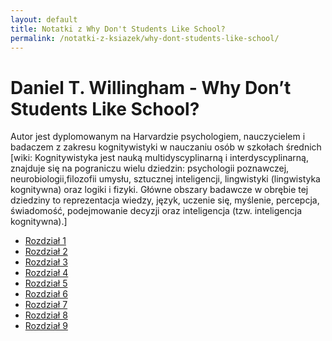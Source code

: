 ```yaml
---
layout: default
title: Notatki z Why Don't Students Like School?
permalink: /notatki-z-ksiazek/why-dont-students-like-school/
---
```


# Daniel T. Willingham - Why Don’t Students Like School?
Autor jest dyplomowanym na Harvardzie psychologiem, nauczycielem i badaczem z zakresu kognitywistyki w nauczaniu osób w szkołach średnich<br>
[wiki: Kognitywistyka jest nauką multidyscyplinarną i interdyscyplinarną, znajduje się na pograniczu wielu dziedzin: psychologii poznawczej, neurobiologii,filozofii umysłu, sztucznej inteligencji, lingwistyki (lingwistyka kognitywna) oraz logiki i fizyki. Główne obszary badawcze w obrębie tej dziedziny to reprezentacja wiedzy, język, uczenie się, myślenie, percepcja, świadomość, podejmowanie decyzji oraz inteligencja (tzw. inteligencja kognitywna).]

<ul>
  <li>
    <a href="/notatki-z-ksiazek/why-dont-students-like-school-1/">Rozdział 1</a>
  </li>
  <li>
    <a href="/notatki-z-ksiazek/why-dont-students-like-school-2/">Rozdział 2</a>
  </li>
  <li>
    <a href="/notatki-z-ksiazek/why-dont-students-like-school-3/">Rozdział 3</a>
  </li>
  <li>
    <a href="/notatki-z-ksiazek/why-dont-students-like-school-4/">Rozdział 4</a>
  </li>
  <li>
    <a href="/notatki-z-ksiazek/why-dont-students-like-school-5/">Rozdział 5</a>
  </li>
  <li>
    <a href="/notatki-z-ksiazek/why-dont-students-like-school-6/">Rozdział 6</a>
  </li>
  <li>
    <a href="/notatki-z-ksiazek/why-dont-students-like-school-7/">Rozdział 7</a>
  </li>
  <li>
    <a href="/notatki-z-ksiazek/why-dont-students-like-school-8/">Rozdział 8</a>
  </li>
  <li>
    <a href="/notatki-z-ksiazek/why-dont-students-like-school-9/">Rozdział 9</a>
  </li>
</ul>
